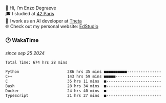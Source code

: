 👋 Hi, I’m Enzo Degraeve <br>
🎓 I studied at [42 Paris](https://42.fr/)<br>
💼 I work as an AI developer at [Theta](https://theta.mc/)<br>
🌐 Check out my personal website: [EdStudio](https://edstudio.fr/)

### 🕐 WakaTime
*since sep 25 2024*

<!--START_SECTION:waka-->

```txt
Total Time: 674 hrs 28 mins

Python                     286 hrs 35 mins ■■■■■■■■■■---------------   40.83 %
C++                        143 hrs 59 mins ■■■■■--------------------   20.51 %
C                          35 hrs 11 mins  ■------------------------   05.01 %
Bash                       28 hrs 34 mins  ■------------------------   04.07 %
Docker                     24 hrs 40 mins  ■------------------------   03.51 %
TypeScript                 21 hrs 27 mins  ■------------------------   03.06 %
```

<!--END_SECTION:waka-->
